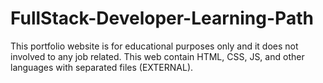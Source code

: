 # FullStack-Developer-Learning-Path
This portfolio website is for educational purposes only and it does not involved to any job related. This web contain HTML, CSS, JS, and other languages with separated files (EXTERNAL).
